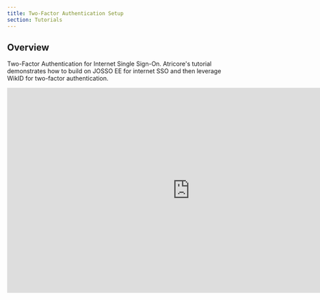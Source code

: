 ```yaml
---
title: Two-Factor Authentication Setup
section: Tutorials
---
```


## Overview

Two-Factor Authentication for Internet Single Sign-On. Atricore's tutorial demonstrates how to build on JOSSO EE for internet SSO and then leverage WikID for two-factor authentication.

<iframe width="854" height="480" src="https://www.youtube.com/embed/WTmlRylx4LU" frameborder="0" allowfullscreen></iframe>
